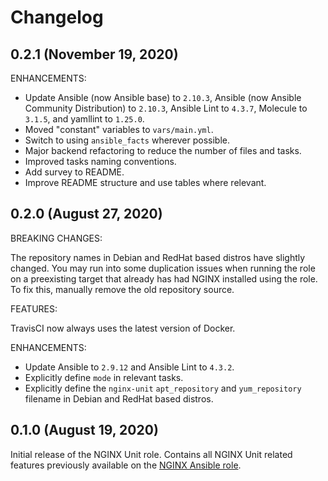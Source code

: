 # Changelog

## 0.2.1 (November 19, 2020)

ENHANCEMENTS:

*   Update Ansible (now Ansible base) to `2.10.3`, Ansible (now Ansible Community Distribution) to `2.10.3`, Ansible Lint to `4.3.7`, Molecule to `3.1.5`, and yamllint to `1.25.0`.
*   Moved "constant" variables to `vars/main.yml`.
*   Switch to using `ansible_facts` wherever possible.
*   Major backend refactoring to reduce the number of files and tasks.
*   Improved tasks naming conventions.
*   Add survey to README.
*   Improve README structure and use tables where relevant.

## 0.2.0 (August 27, 2020)

BREAKING CHANGES:

The repository names in Debian and RedHat based distros have slightly changed. You may run into some duplication issues when running the role on a preexisting target that already has had NGINX installed using the role. To fix this, manually remove the old repository source.

FEATURES:

TravisCI now always uses the latest version of Docker.

ENHANCEMENTS:

*   Update Ansible to `2.9.12` and Ansible Lint to `4.3.2`.
*   Explicitly define `mode` in relevant tasks.
*   Explicitly define the `nginx-unit` `apt_repository` and `yum_repository` filename in Debian and RedHat based distros.

## 0.1.0 (August 19, 2020)

Initial release of the NGINX Unit role. Contains all NGINX Unit related features previously available on the [NGINX Ansible role](https://github.com/nginxinc/ansible-role-nginx).
